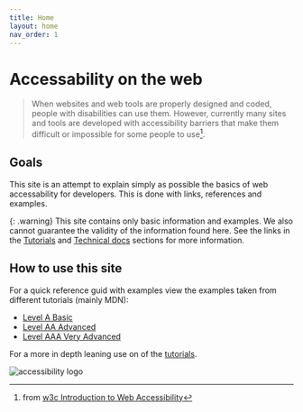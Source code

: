 ```yaml
---
title: Home
layout: home
nav_order: 1
---
```

# Accessability on the web

> When websites and web tools are properly designed and coded, people with disabilities can use them. However, currently many sites and tools are developed with accessibility barriers that make them difficult or impossible for some people to use[^1].

## Goals

This site is an attempt to explain simply as possible the basics of web accessability for developers. This is done with links, references and examples.

{: .warning}
This site contains only basic information and examples. We also cannot guarantee the validity of the information found here. See the links in the [Tutorials](/accessibility/docs/Tutorials) and [Technical docs](/accessibility/docs/Technical%20Docs) sections for more information. 

## How to use this site
For a quick reference guid with examples view the examples taken from different tutorials (mainly MDN):  

* [Level A Basic](/accessibility/docs/LevelA)
* [Level AA Advanced](/accessibility/docs/LevelAA)
* [Level AAA Very Advanced](/accessibility/docs/LevelAAA)

For a more in depth leaning use on of the [tutorials](/accessibility/docs/Tutorials).


![accessibility logo](/accessibility/assets/images/logo.png)


[^1]: from [w3c Introduction to Web Accessibility](https://www.w3.org/WAI/fundamentals/accessibility-intro/)






